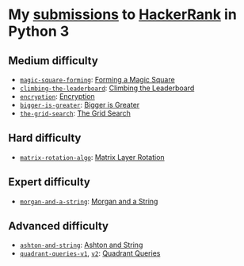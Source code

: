 # My [submissions](https://www.hackerrank.com/profile/damien_debin) to [HackerRank](https://www.hackerrank.com/) in Python 3

## Medium difficulty

- [`magic-square-forming`](src/magic_square_forming.py): [Forming a Magic Square](https://www.hackerrank.com/challenges/magic-square-forming/)
- [`climbing-the-leaderboard`](src/climbing_the_leaderboard.py): [Climbing the Leaderboard](https://www.hackerrank.com/challenges/climbing-the-leaderboard/)
- [`encryption`](src/encryption.py): [Encryption](https://www.hackerrank.com/challenges/encryption/)
- [`bigger-is-greater`](src/bigger_is_greater.py): [Bigger is Greater](https://www.hackerrank.com/challenges/bigger-is-greater/)
- [`the-grid-search`](src/the_grid_search.py): [The Grid Search](https://www.hackerrank.com/challenges/the-grid-search/)

## Hard difficulty

- [`matrix-rotation-algo`](src/matrix_rotation_algo.py): [Matrix Layer Rotation](https://www.hackerrank.com/challenges/matrix-rotation-algo/)

## Expert difficulty

- [`morgan-and-a-string`](src/morgan_and_a_string.py): [Morgan and a String](https://www.hackerrank.com/challenges/morgan-and-a-string/)

## Advanced difficulty

- [`ashton-and-string`](src/ashton_and_string.py): [Ashton and String](https://www.hackerrank.com/challenges/ashton-and-string/)
- [`quadrant-queries-v1`](src/quadrant_queries_v1.py), [`v2`](src/quadrant_queries_v2.py): [Quadrant Queries](https://www.hackerrank.com/challenges/quadrant-queries/)
